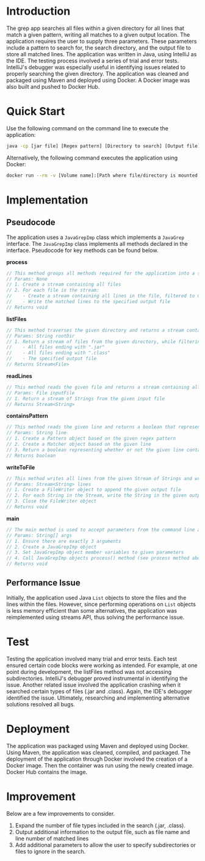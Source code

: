# Introduction

The grep app searches all files within a given directory for all lines that match a given pattern, writing all matches to a given output location.
The application requires the user to supply three parameters. These parameters include a pattern to search for, the search directory, and the output file to store all matched lines.
The application was written in Java, using IntelliJ as the IDE.
The testing process involved a series of trial and error tests.
IntelliJ's debugger was especially useful in identifying issues related to properly searching the given directory.
The application was cleaned and packaged using Maven and deployed using Docker.
A Docker image was also built and pushed to Docker Hub.

# Quick Start

Use the following command on the command line to execute the application:

```bash
java -cp [jar file] [Regex pattern] [Directory to search] [Output file]
```

Alternatively, the following command executes the application using Docker:

```bash
docker run --rm -v [Volume name]:[Path where file/directory is mounted in the container] [Image] [Regex pattern] [Directory to search] [Output file]
```

# Implementation

## Pseudocode

The application uses a `JavaGrepImp` class which implements a `JavaGrep` interface.
The `JavaGrepImp` class implements all methods declared in the interface.
Pseudocode for key methods can be found below.

**process**
```java
// This method groups all methods required for the application into a single method. It is the only method called in main.
// Params: None
// 1. Create a stream containing all files
// 2. For each file in the stream:
//    - Create a stream containing all lines in the file, filtered to match the given pattern
//    - Write the matched lines to the specified output file
// Returns void
```

**listFiles**
```java
// This method traverses the given directory and returns a stream containing all files
// Params: String rootDir
// 1. Return a stream of files from the given directory, while filtering out all files that meet the following criteria:
//    - All files ending with ".jar"
//    - All files ending with ".class"
//    - The specified output file
// Returns Stream<File>
```

**readLines**
```java
// This method reads the given file and returns a stream containing all lines within the file
// Params: File inputFile
// 1. Return a stream of Strings from the given input file
// Returns Stream<String>
```

**containsPattern**
```java
// This method reads the given line and returns a boolean that represents whether or not the given line contains the given pattern
// Params: String line
// 1. Create a Pattern object based on the given regex pattern
// 2. Create a Matcher object based on the given line
// 3. Return a boolean representing whether or not the given line contains the given pattern
// Returns boolean
```

**writeToFile**
```java
// This method writes all lines from the given Stream of Strings and writes each line to the given output file
// Params: Stream<String> lines
// 1. Create a FileWriter object to append the given output file
// 2. For each String in the Stream, write the String in the given output file, followed by a new line
// 3. Close the FileWriter object
// Returns void
```

**main**
```java
// The main method is used to accept parameters from the command line and run the application
// Params: String[] args
// 1. Ensure there are exactly 3 arguments
// 2. Create a JavaGrepImp object
// 3. Set JavaGrepImp object member variables to given parameters
// 4. Call JavaGrepImp objects process() method (see process method above)
// Returns void
```

## Performance Issue

Initially, the application used Java `List` objects to store the files and the lines within the files.
However, since performing operations on `List` objects is less memory efficient than some alternatives, the application was reimplemented using streams API, thus solving the performance issue.

# Test

Testing the application involved many trial and error tests.
Each test ensured certain code blocks were working as intended.
For example, at one point during development, the listFiles method was not accessing subdirectories.
IntelliJ's debugger proved instrumental in identifying the issue.
Another related issue involved the application crashing when it searched certain types of files (.jar and .class).
Again, the IDE's debugger identified the issue. Ultimately, researching and implementing alternative solutions resolved all bugs.

# Deployment

The application was packaged using Maven and deployed using Docker.
Using Maven, the application was cleaned, compiled, and packaged.
The deployment of the application through Docker involved the creation of a Docker image.
Then the container was run using the newly created image.
Docker Hub contains the image.

# Improvement

Below are a few improvements to consider.

1. Expand the number of file types included in the search (.jar, .class).
2. Output additional information to the output file, such as file name and line number of matched lines
3. Add additional parameters to allow the user to specify subdirectories or files to ignore in the search.